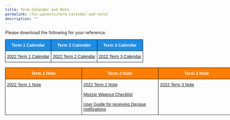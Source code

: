 ```yaml
---
title: Term Calendar and Note
permalink: /for-parents/term-calendar-and-note/
description: ""
---
```



Please download the following for your reference.

<style type="text/css">
.tg  {border-collapse:collapse;border-spacing:0;margin:0px auto;}
.tg td{border-color:black;border-style:solid;border-width:1px;font-family:Arial, sans-serif;font-size:14px;
  overflow:hidden;padding:10px 5px;word-break:normal;}
.tg th{border-color:black;border-style:solid;border-width:1px;font-family:Arial, sans-serif;font-size:14px;
  font-weight:normal;overflow:hidden;padding:10px 5px;word-break:normal;}
.tg .tg-xuj4{background-color:#F2F9FF;color:#3D85C6;text-align:left;vertical-align:top}
.tg .tg-ocgt{background-color:#1F8CE4;color:#F2F9FF;font-weight:bold;text-align:center;vertical-align:middle}
</style>
<table class="tg">
<tbody>
  <tr>
    <td class="tg-ocgt"><span style="color:#F2F9FF;background-color:#1F8CE4">Term 1 Calendar</span></td>
    <td class="tg-ocgt"><span style="color:#F2F9FF;background-color:#1F8CE4">Term 2 Calender</span></td>
    <td class="tg-ocgt"><span style="color:#F2F9FF;background-color:#1F8CE4">Term 3 Calendar</span></td>
  </tr>
  <tr>
    <td class="tg-xuj4"><a href="/files/T1_Parents%20Calendar_2022_V1.pdf">2022 Term 1 Calendar</a><br></td>
    <td class="tg-xuj4"><a href="/files/2022%20CPS%20Calendar%20Term%202_v2.pdf">2022 Term 2 Calendar</a><br></td>
    <td class="tg-xuj4"><a href="/files/Copy%20of%202022%20CPS%20Calendar%20-%20Term%203.pdf">2022 Term 3 Calendar</a></td>
  </tr>
</tbody>
</table>

<br>

<style type="text/css">
.tg  {border-collapse:collapse;border-spacing:0;margin:0px auto;}
.tg td{border-color:black;border-style:solid;border-width:1px;font-family:Arial, sans-serif;font-size:14px;
  overflow:hidden;padding:10px 5px;word-break:normal;}
.tg th{border-color:black;border-style:solid;border-width:1px;font-family:Arial, sans-serif;font-size:14px;
  font-weight:normal;overflow:hidden;padding:10px 5px;word-break:normal;}
.tg .tg-pa0n{background-color:#FD7E00;color:#FFF;font-weight:bold;text-align:center;vertical-align:middle}
.tg .tg-0lax{text-align:left;vertical-align:top}
</style>
<table class="tg" style="undefined;table-layout: fixed; width: 749px">
<colgroup>
<col style="width: 249px">
<col style="width: 250px">
<col style="width: 250px">
</colgroup>
<tbody>
  <tr>
    <td class="tg-pa0n"><span style="color:#FFF;background-color:#FD7E00">Term 1 Note</span></td>
    <td class="tg-pa0n"><span style="color:#FFF;background-color:#FD7E00">Term 2 Note</span></td>
    <td class="tg-pa0n"><span style="color:#FFF;background-color:#FD7E00">Term 3 Note</span></td>
  </tr>
  <tr>
    <td class="tg-0lax"><a href="/files/2022%20CPS%20Term%20Note%20-%20Term%201.pdf">2022 Term 1 Note</a></td>
    <td class="tg-0lax"><a href="/files/2022%20CPS%20Term%20Note%20-%20Term%202_FINAL.pdf">2022 Term 2 Note</a><br><br><a href="/files/Mozzie%20Wipeout%20Checklist.pdf">Mozzie Wipeout Checklist</a><br><br><a href="/files/User%20Guide%20for%20receiving%20Dengue%20notifitications%20on%20mobile%20via%20the%20myENV%20App.pdf">User Guide for receiving Dengue notifications</a></td>
    <td class="tg-0lax"><a href="/files/2022%20CPS%20Term%20Note-Term%203.pdf">2022 Term 3 Note</a></td>
  </tr>
</tbody>
</table>